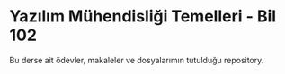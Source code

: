 # Yazılım Mühendisliği Temelleri - Bil 102
Bu derse ait ödevler, makaleler ve dosyalarımın tutulduğu repository.
